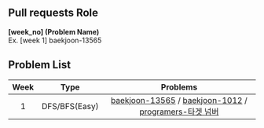 ## Pull requests Role
__[week_no] (Problem Name)__  
Ex. [week 1] baekjoon-13565

## Problem List
|Week|Type|Problems|
|:---:|:---:|:---:|
|1|DFS/BFS(Easy)|[baekjoon-13565](https://www.acmicpc.net/problem/13565) / [baekjoon-1012](https://www.acmicpc.net/problem/1012) / [programers-타겟 넘버](https://school.programmers.co.kr/learn/courses/30/lessons/43165)|
